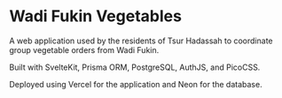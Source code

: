 # Wadi Fukin Vegetables

A web application used by the residents of Tsur Hadassah to coordinate group vegetable orders from Wadi Fukin.

Built with SvelteKit, Prisma ORM, PostgreSQL, AuthJS, and PicoCSS.

Deployed using Vercel for the application and Neon for the database.
